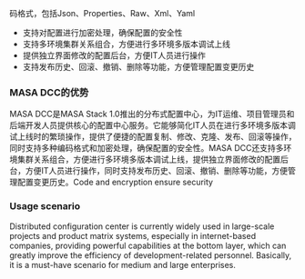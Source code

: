 ﻿码格式，包括Json、Properties、Raw、Xml、Yaml
- 支持对配置进行加密处理，确保配置的安全性
- 支持多环境集群关系组合，方便进行多环境多版本调试上线
- 提供独立界面修改的配置后台，方便IT人员进行操作
- 支持发布历史、回滚、撤销、删除等功能，方便管理配置变更历史

### MASA DCC的优势

MASA DCC是MASA Stack 1.0推出的分布式配置中心，为IT运维、项目管理员和后端开发人员提供核心的配置中心服务。它能够简化IT人员在进行多环境多版本调试上线时的繁琐操作，提供了便捷的配置复制、修改、克隆、发布、回滚等操作，同时支持多种编码格式和加密处理，确保配置的安全性。MASA DCC还支持多环境集群关系组合，方便进行多环境多版本调试上线，提供独立界面修改的配置后台，方便IT人员进行操作，同时支持发布历史、回滚、撤销、删除等功能，方便管理配置变更历史。Code and encryption ensure security

### Usage scenario

Distributed configuration center is currently widely used in large-scale projects and product matrix systems, especially in internet-based companies, providing powerful capabilities at the bottom layer, which can greatly improve the efficiency of development-related personnel. Basically, it is a must-have scenario for medium and large enterprises.